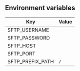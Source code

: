 ## Environment variables
Key|Value
---|---
SFTP_USERNAME|
SFTP_PASSWORD|
SFTP_HOST|
SFTP_PORT|
SFTP_PREFIX_PATH|`/`
